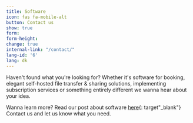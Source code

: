 ```yaml
---
title: Software
icon: fas fa-mobile-alt
button: Contact us
show: true
form: 
form-height: 
change: true
internal-link: "/contact/"
lang-id: '6'
lang: dk
---
```

Haven't found what you're looking for? Whether it's software for booking, elegant self-hosted file transfer & sharing solutions, implementing subscription services or something entirely different we wanna hear about your idea.

Wanna learn more? Read our post about software [here](https://www.prolike.io/anything/software/){: target"_blank"} <br>
Contact us and let us know what you need.